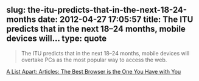 slug: the-itu-predicts-that-in-the-next-18-24-months
date: 2012-04-27 17:05:57
title: The ITU predicts that in the next 18–24 months, mobile devices will...
type: quote
---

> The ITU predicts that in the next 18–24 months, mobile devices will overtake PCs as the most popular way to access the web.

[A List Apart: Articles: The Best Browser is the One You Have with You](http://www.alistapart.com/articles/the-best-browser-is-the-one-you-have-with-you/)
